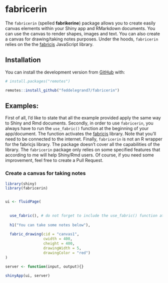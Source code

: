 
<!-- README.md is generated from README.Rmd. Please edit that file -->

# fabricerin

<!-- badges: start -->

<!-- badges: end -->

The `fabricerin` (spelled **fabrikerine**) package allows you to create
easily canvas elements within your Shiny app and RMarkdown documents.
You can use the canvas to render shapes, images and text. You can also
create a canvas for drawing/taking notes purposes. Under the hoods,
`fabricerin` relies on the the [fabricjs](http://fabricjs.com/)
JavaScript library.

## Installation

You can install the development version from
[GitHub](https://github.com/) with:

``` r
# install.packages("remotes")

remotes::install_github("feddelegrand7/fabricerin")
```

## Examples:

First of all, I’d like to state that all the example provided apply the
same way to Shiny and Rmd documents. Secondly, in order to use
`fabricerin`, you always have to run the `use_fabric()` function at the
beginning of your app/document. The function activates the
[fabricjs](http://fabricjs.com/) library. Note that you’ll need to be
connected to the internet. Finally, `fabricerin` is not an R wrapper for
the fabricjs library. The package doesn’t cover all the capabilities of
the library. The `fabricerin` package only relies on some specified
features that according to me will help Shiny/Rmd users. Of course, if
you need some improvement, feel free to create a Pull Request.

### Create a canvas for taking notes

``` r
library(shiny)
library(fabricerin)


ui <- fluidPage(
  
  
  use_fabric(), # do not forget to include the use_fabric() function at the beginning of your document
  
  h1("You can take some notes below"), 
  
  fabric_drawing(cid = "canvas1", 
                 cwidth = 400, 
                 cheight = 400, 
                 drawingWidth = 5, 
                 drawingColor = "red")
)

server <- function(input, output){}

shinyApp(ui, server)
```
